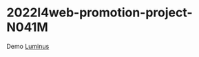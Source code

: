 # 2022l4web-promotion-project-N041M
Demo [Luminus](https://pslib-cz.github.io/2022l4web-promotion-project-N041M/)
